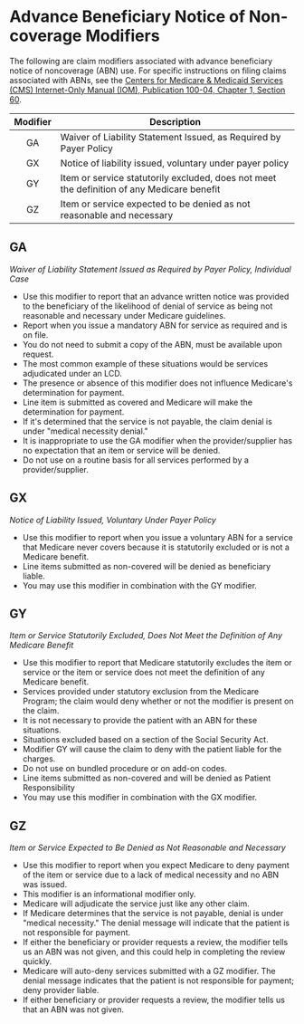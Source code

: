 # Advance Beneficiary Notice of Non-coverage Modifiers
The following are claim modifiers associated with advance beneficiary notice of noncoverage (ABN) use. For specific instructions on filing claims associated with ABNs, see the [Centers for Medicare & Medicaid Services (CMS) Internet-Only Manual (IOM), Publication 100-04, Chapter 1, Section 60](https://www.cms.gov/Regulations-and-Guidance/Guidance/Manuals/Downloads/clm104c01.pdf).

| Modifier | Description                                                                                |
|:--------:| ------------------------------------------------------------------------------------------ |
|    GA    | Waiver of Liability Statement Issued, as Required by Payer Policy                          |
|    GX    | Notice of liability issued, voluntary under payer policy                                   |
|    GY    | Item or service statutorily excluded, does not meet the definition of any Medicare benefit |
|    GZ    | Item or service expected to be denied as not reasonable and necessary                      |

## GA
*Waiver of Liability Statement Issued as Required by Payer Policy, Individual Case*

- Use this modifier to report that an advance written notice was provided to the beneficiary of the likelihood of denial of service as being not reasonable and necessary under Medicare guidelines.
- Report when you issue a mandatory ABN for service as required and is on file.
- You do not need to submit a copy of the ABN, must be available upon request.
- The most common example of these situations would be services adjudicated under an LCD.
- The presence or absence of this modifier does not influence Medicare's determination for payment.
- Line item is submitted as covered and Medicare will make the determination for payment.
- If it's determined that the service is not payable, the claim denial is under "medical necessity denial."
- It is inappropriate to use the GA modifier when the provider/supplier has no expectation that an item or service will be denied.
- Do not use on a routine basis for all services performed by a provider/supplier.

## GX
*Notice of Liability Issued, Voluntary Under Payer Policy*

- Use this modifier to report when you issue a voluntary ABN for a service that Medicare never covers because it is statutorily excluded or is not a Medicare benefit.
- Line items submitted as non-covered will be denied as beneficiary liable.
- You may use this modifier in combination with the GY modifier.

## GY
*Item or Service Statutorily Excluded, Does Not Meet the Definition of Any Medicare Benefit*

- Use this modifier to report that Medicare statutorily excludes the item or service or the item or service does not meet the definition of any Medicare benefit.
- Services provided under statutory exclusion from the Medicare Program; the claim would deny whether or not the modifier is present on the claim. 
- It is not necessary to provide the patient with an ABN for these situations. 
- Situations excluded based on a section of the Social Security Act. 
- Modifier GY will cause the claim to deny with the patient liable for the charges. 
- Do not use on bundled procedure or on add-on codes.
- Line items submitted as non-covered and will be denied as Patient Responsibility
- You may use this modifier in combination with the GX modifier.

## GZ
*Item or Service Expected to Be Denied as Not Reasonable and Necessary*

- Use this modifier to report when you expect Medicare to deny payment of the item or service due to a lack of medical necessity and no ABN was issued.
- This modifier is an informational modifier only.
- Medicare will adjudicate the service just like any other claim.
- If Medicare determines that the service is not payable, denial is under "medical necessity." The denial message will indicate that the patient is not responsible for payment.
- If either the beneficiary or provider requests a review, the modifier tells us an ABN was not given, and this could help in completing the review quickly.
- Medicare will auto-deny services submitted with a GZ modifier. The denial message indicates that the patient is not responsible for payment; deny provider liable.
- If either beneficiary or provider requests a review, the modifier tells us that an ABN was not given.